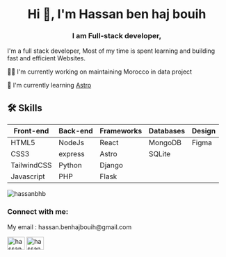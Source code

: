 <h1 align="center">Hi 👋, I'm Hassan ben haj bouih</h1>
<h3 align="center">I am Full-stack developer,</h3>


I'm a full stack developer, Most of my time is spent learning and building fast and efficient Websites.



👩‍💻 I'm currently working on maintaining Morocco in data project

🧠 I'm currently learning [Astro](https://astro.build/)

## 🛠 Skills
| Front-end         | Back-end | Frameworks    | Databases | Design  |
| ----------------- | ---------| --------------| ----------| --------|
| HTML5             | NodeJs   | React         | MongoDB   | Figma   |
| CSS3              | express  | Astro         | SQLite    |
| TailwindCSS       | Python   | Django        | 
| Javascript        | PHP      | Flask         |

<p><img align="center" src="https://github-readme-stats.vercel.app/api/top-langs?username=hassanbhb&show_icons=true&locale=en&layout=compact" alt="hassanbhb" /></p>

<h3 align="left">Connect with me:</h3>
<p align="left">
<p>My email : hassan.benhajbouih@gmail.com</p> 
<a href="https://twitter.com/hassan_bhb" target="blank"><img align="center" src="https://raw.githubusercontent.com/rahuldkjain/github-profile-readme-generator/master/src/images/icons/Social/twitter.svg" alt="hassan_bhb" height="30" width="40" /></a>
<a href="https://linkedin.com/in/hassanbenhajbouih" target="blank"><img align="center" src="https://raw.githubusercontent.com/rahuldkjain/github-profile-readme-generator/master/src/images/icons/Social/linked-in-alt.svg" alt="hassanbenhajbouih" height="30" width="40" /></a>

</p>





